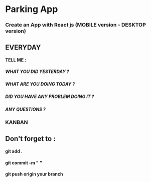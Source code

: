 # Parking App

### Create an App with React js (MOBILE version - DESKTOP version)


## EVERYDAY
#### TELL ME : 
##### WHAT YOU DID YESTERDAY ?
##### WHAT ARE YOU DOING TODAY ?
##### DID YOU HAVE ANY PROBLEM DOING IT ?
##### ANY QUESTIONS ?
### KANBAN 


## Don't forget to :
#### git add .
#### git commit -m " "
#### git push origin    your branch



